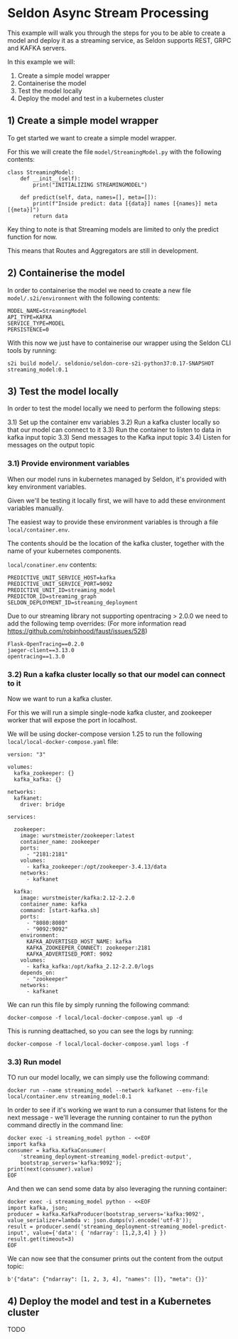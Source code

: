 
# Seldon Async Stream Processing

This example will walk you through the steps for you to be able to create a model and deploy it as a streaming service, as Seldon supports REST, GRPC and KAFKA servers. 

In this example we will:
1) Create a simple model wrapper
2) Containerise the model
3) Test the model locally
4) Deploy the model and test in a kubernetes cluster

## 1) Create  a simple model wrapper

To get started we want to create a simple model wrapper. 

For this we will create the file `model/StreamingModel.py` with the following contents:

```
class StreamingModel:
    def __init__(self):
        print("INITIALIZING STREAMINGMODEL")

    def predict(self, data, names=[], meta=[]):
        print(f"Inside predict: data [{data}] names [{names}] meta [{meta}]")
        return data
```

Key thing to note is that Streaming models are limited to only the predict function for now.

This means that Routes and Aggregators are still in development.

## 2) Containerise the model

In order to containerise the model we need to create a new file `model/.s2i/environment` with the following contents:

```
MODEL_NAME=StreamingModel
API_TYPE=KAFKA
SERVICE_TYPE=MODEL
PERSISTENCE=0
```

With this now we just have to containerise our wrapper using the Seldon CLI tools by running:

```
s2i build model/. seldonio/seldon-core-s2i-python37:0.17-SNAPSHOT streaming_model:0.1
```

## 3) Test the model locally

In order to test the model locally we need to perform the following steps:

3.1) Set up the container env variables
3.2) Run a kafka cluster locally so that our model can connect to it
3.3) Run the container to listen to data in kafka input topic
3.3) Send messages to the Kafka input topic
3.4) Listen for messages on the output topic 

### 3.1) Provide environment variables

When our model runs in kubernetes managed by Seldon, it's provided with key environment variables.

Given we'll be testing it locally first, we will have to add these environment variables manually.

The easiest way to provide these environment variables is through a file `local/container.env`.

The contents should be the location of the kafka cluster, together with the name of your kubernetes components.


`local/conatiner.env` contents:
```
PREDICTIVE_UNIT_SERVICE_HOST=kafka
PREDICTIVE_UNIT_SERVICE_PORT=9092
PREDICTIVE_UNIT_ID=streaming_model
PREDICTOR_ID=streaming_graph
SELDON_DEPLOYMENT_ID=streaming_deployment
```

Due to our streaming library not supporting opentracing > 2.0.0 we need to add the following temp overrides:
(For more information read https://github.com/robinhood/faust/issues/528)

```
Flask-OpenTracing==0.2.0
jaeger-client==3.13.0
opentracing==1.3.0
```

### 3.2) Run a kafka cluster locally so that our model can connect to it

Now we want to run a kafka cluster. 

For this we will run a simple single-node kafka cluster, and zookeeper worker that will expose the port in localhost.

We will be using docker-compose version 1.25 to run the following `local/local-docker-compose.yaml` file:

```
version: "3"

volumes:
  kafka_zookeeper: {}
  kafka_kafka: {}

networks:
  kafkanet:
    driver: bridge

services:

  zookeeper:
    image: wurstmeister/zookeeper:latest
    container_name: zookeeper
    ports:
      - "2181:2181"
    volumes:
      - kafka_zookeeper:/opt/zookeeper-3.4.13/data
    networks:
      - kafkanet

  kafka:
    image: wurstmeister/kafka:2.12-2.2.0 
    container_name: kafka
    command: [start-kafka.sh]
    ports:
      - "8080:8080"
      - "9092:9092"
    environment:
      KAFKA_ADVERTISED_HOST_NAME: kafka
      KAFKA_ZOOKEEPER_CONNECT: zookeeper:2181
      KAFKA_ADVERTISED_PORT: 9092
    volumes:
      - kafka_kafka:/opt/kafka_2.12-2.2.0/logs
    depends_on:
      - "zookeeper"
    networks:
      - kafkanet

```

We can run this file by simply running the following command:

```
docker-compose -f local/local-docker-compose.yaml up -d
```

This is running deattached, so you can see the logs by running:

```
docker-compose -f local/local-docker-compose.yaml logs -f
```

### 3.3) Run model 

TO run our model locally, we can simply use the following command:

```
docker run --name streaming_model --network kafkanet --env-file local/container.env streaming_model:0.1
```

In order to see if it's working we want to run a consumer that listens for the next message - we'll leverage the running container to run the python command directly in the command line:

```
docker exec -i streaming_model python - <<EOF
import kafka
consumer = kafka.KafkaConsumer(
    'streaming_deployment-streaming_model-predict-output',
    bootstrap_servers='kafka:9092');
print(next(consumer).value)
EOF
```

And then we can send some data by also leveraging the running container:

```
docker exec -i streaming_model python - <<EOF
import kafka, json;
producer = kafka.KafkaProducer(bootstrap_servers='kafka:9092', value_serializer=lambda v: json.dumps(v).encode('utf-8'));
result = producer.send('streaming_deployment-streaming_model-predict-input', value={'data': { 'ndarray': [1,2,3,4] } })
result.get(timeout=3)
EOF
```

We can now see that the consumer prints out the content from the output topic:

```
b'{"data": {"ndarray": [1, 2, 3, 4], "names": []}, "meta": {}}'
```


## 4) Deploy the model and test in a Kubernetes cluster

TODO

